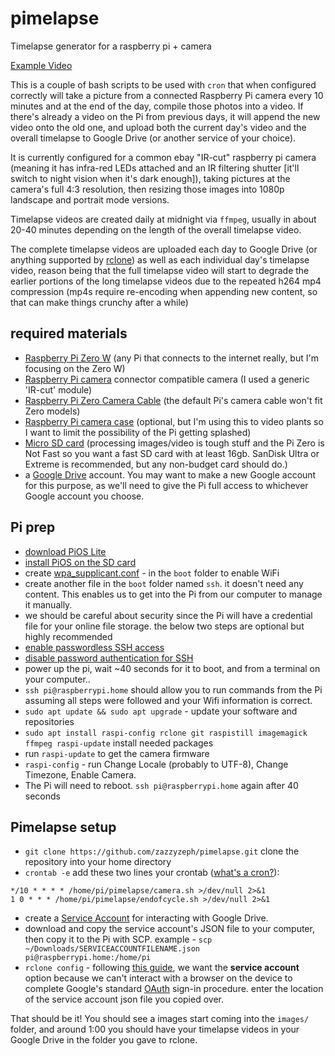 # pimelapse
Timelapse generator for a raspberry pi + camera

[Example Video](https://www.youtube.com/watch?v=q6FfKIx5Czg)

This is a couple of bash scripts to be used with `cron` that when configured correctly will take a picture from a connected Raspberry Pi camera every 10 minutes and at the end of the day, compile those photos into a video. If there's already a video on the Pi from previous days, it will append the new video onto the old one, and upload both the current day's video and the overall timelapse to Google Drive (or another service of your choice).

It is currently configured for a common ebay "IR-cut" raspberry pi camera (meaning it has infra-red LEDs attached and an IR filtering shutter [it'll switch to night vision when it's dark enough]), taking pictures at the camera's full 4:3 resolution, then resizing those images into 1080p landscape and portrait mode versions.

Timelapse videos are created daily at midnight via `ffmpeg`, usually in about 20-40 minutes depending on the length of the overall timelapse video.

The complete timelapse videos are uploaded each day to Google Drive (or anything supported by [rclone](https://rclone.org/)) as well as each individual day's timelapse video, reason being that the full timelapse video will start to degrade the earlier portions of the long timelapse videos due to the repeated h264 mp4 compression (mp4s require re-encoding when appending new content, so that can make things crunchy after a while)

## required materials
- [Raspberry Pi Zero W](https://www.adafruit.com/product/3400) (any Pi that connects to the internet really, but I'm focusing on the Zero W)
- [Raspberry Pi camera](https://www.ebay.com/sch/i.html?_from=R40&_trksid=p2380057.m570.l1313&_nkw=ir+cut+raspberry+pi&_sacat=0) connector compatible camera (I used a generic 'IR-cut' module)
- [Raspberry Pi Zero Camera Cable](https://www.adafruit.com/product/3157) (the default Pi's camera cable won't fit Zero models)
- [Raspberry Pi camera case](https://www.adafruit.com/product/3446) (optional, but I'm using this to video plants so I want to limit the possibility of the Pi getting splashed)
- [Micro SD card](https://www.adafruit.com/product/2693) (processing images/video is tough stuff and the Pi Zero is Not Fast so you want a fast SD card with at least 16gb. SanDisk Ultra or Extreme is recommended, but any non-budget card should do.)
- a [Google Drive](https://drive.google.com) account. You may want to make a new Google account for this purpose, as we'll need to give the Pi full access to whichever Google account you choose.

## Pi prep
- [download PiOS Lite](https://www.raspberrypi.org/downloads/raspberry-pi-os/) 
- [install PiOS on the SD card](https://www.raspberrypi.org/documentation/installation/installing-images/README.md)
- create [wpa_supplicant.conf](https://www.raspberrypi.org/documentation/configuration/wireless/headless.md) - in the `boot` folder to enable WiFi
- create another file in the `boot` folder named `ssh`. it doesn't need any content. This enables us to get into the Pi from our computer to manage it manually. 
- we should be careful about security since the Pi will have a credential file for your online file storage. the below two steps are optional but highly recommended
- [enable passwordless SSH access](https://www.raspberrypi.org/documentation/remote-access/ssh/passwordless.md)
- [disable password authentication for SSH](https://www.hostgator.com/help/article/how-to-disable-password-authentication-for-ssh)
- power up the pi, wait ~40 seconds for it to boot, and from a terminal on your computer..
- `ssh pi@raspberrypi.home` should allow you to run commands from the Pi assuming all steps were followed and your Wifi information is correct.
- `sudo apt update && sudo apt upgrade` - update your software and repositories
- `sudo apt install raspi-config rclone git raspistill imagemagick ffmpeg raspi-update` install needed packages
- run `raspi-update` to get the camera firmware
- `raspi-config` - run Change Locale (probably to UTF-8), Change Timezone, Enable Camera.
- The Pi will need to reboot. `ssh pi@raspberrypi.home` again after 40 seconds

## Pimelapse setup
- `git clone https://github.com/zazzyzeph/pimelapse.git` clone the repository into your home directory
- `crontab -e` add these two lines your crontab ([what's a cron?](https://www.raspberrypi.org/documentation/linux/usage/cron.md)):
```
*/10 * * * * /home/pi/pimelapse/camera.sh >/dev/null 2>&1
1 0 * * * /home/pi/pimelapse/endofcycle.sh >/dev/null 2>&1
```
- create a [Service Account](https://developers.google.com/identity/protocols/oauth2/service-account#creatinganaccount) for interacting with Google Drive.
- download and copy the service account's JSON file to your computer, then copy it to the Pi with SCP. example - `scp ~/Downloads/SERVICEACCOUNTFILENAME.json pi@raspberrypi.home:/home/pi`
- `rclone config` - following [this guide](https://rclone.org/drive/), we want the **service account** option because we can't  interact with a browser on the device to complete Google's standard [OAuth](https://en.wikipedia.org/wiki/OAuth) sign-in procedure. enter the location of the service account json file you copied over. 

That should be it! You should see a images start coming into the `images/` folder, and around 1:00 you should have your timelapse videos in your Google Drive in the folder you gave to rclone.